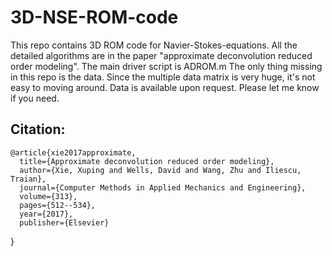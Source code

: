 # 3D-NSE-ROM-code

This repo contains 3D ROM code for Navier-Stokes-equations.  All the detailed algorithms are in the paper
"approximate deconvolution reduced order modeling".  The main driver script is ADROM.m
The only thing missing in this repo is the data. Since the multiple data matrix is very huge, it's not easy to moving around. 
Data is available upon request.  Please let me know if you need.


## Citation:
    @article{xie2017approximate,
      title={Approximate deconvolution reduced order modeling},
      author={Xie, Xuping and Wells, David and Wang, Zhu and Iliescu, Traian},
      journal={Computer Methods in Applied Mechanics and Engineering},
      volume={313},
      pages={512--534},
      year={2017},
      publisher={Elsevier}
   }
